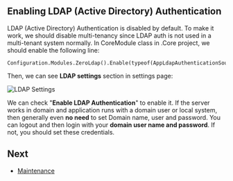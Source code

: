 ## Enabling LDAP (Active Directory) Authentication

LDAP (Active Directory) Authentication is disabled by default. To make it work, we should disable multi-tenancy since LDAP auth is not used in a multi-tenant system normally. In CoreModule class in .Core project, we should enable the following line:

```
Configuration.Modules.ZeroLdap().Enable(typeof(AppLdapAuthenticationSource));
```

Then, we can see **LDAP settings** section in settings page:

<img src="D:/Github/documents/docs/en/images/tenant-settings-ldap-1.png" alt="LDAP Settings" class="img-thumbnail" />

We can check "**Enable LDAP Authentication**" to enable it. If the server works in domain and application runs with a domain user or local system, then generally even **no need** to set Domain name, user and
password. You can logout and then login with your **domain user name and password**. If not, you should set these credentials.

## Next

- [Maintenance](Features-Mvc-Core-Maintenance)